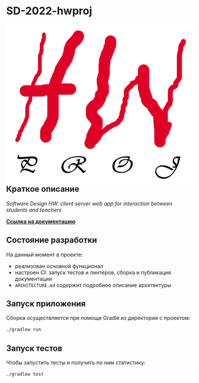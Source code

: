 # SD-2022-hwproj

<img src="hwproj-logo.png" align="right"  alt="hwproj logo"/>

## Краткое описание
_Software Design HW: client server web app for interaction between students and teachers_

**[Ссылка на документацию](https://glebsolovev.github.io/SD-2022-hwproj/)**

## Состояние разработки
На данный момент в проекте:
- реализован основной функционал
- настроен CI: запуск тестов и линтеров, сборка и публикация документации
- `ARCHITECTURE.md` содержит подробное описание архитектуры

[//]: # (задокументирован и покрыт тестами)

## Запуск приложения
Сборка осуществляется при помощи Gradle из директории с проектом:
```bash
./gradlew run
```

## Запуск тестов
Чтобы запустить тесты и получить по ним статистику:
```bash
./gradlew test
```
